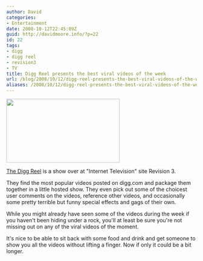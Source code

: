 ```yaml
---
author: David
categories:
- Entertainment
date: 2008-10-12T22:45:09Z
guid: http://davidmoore.info/?p=22
id: 22
tags:
- digg
- digg reel
- revision3
- TV
title: Digg Reel presents the best viral videos of the week
url: /blog/2008/10/12/digg-reel-presents-the-best-viral-videos-of-the-week/
aliases: /2008/10/12/digg-reel-presents-the-best-viral-videos-of-the-week/
---
```


[<img class="alignright" title="Digg Reel" src="http://bitcast-a.bitgravity.com/revision3/images/shows/diggreel/0040/diggreel--0040--geeklicious--medium.thumb.jpg" alt="" width="300" height="169" />](http://revision3.com/diggreel/)

<a title="The Digg Reel" href="http://revision3.com/diggreel/" target="_blank">The Digg Reel</a> is a show over at "Internet Television" site Revision 3.

They find the most popular videos posted on digg.com and package them together in a little hosted show. They even pick out some of the choicest user comments on the videos, reference other videos, and occasionally some pretty terrible but funny special effects and gags of their own.

While you might already have seen some of the videos during the week if you haven't been hiding under a rock, you'll at least be sure you're not missing out on any of the viral videos of the moment.

It's nice to be able to sit back with some food and drink and get someone to show you all the videos without lifting a finger. Now if only it could be a bit longer.